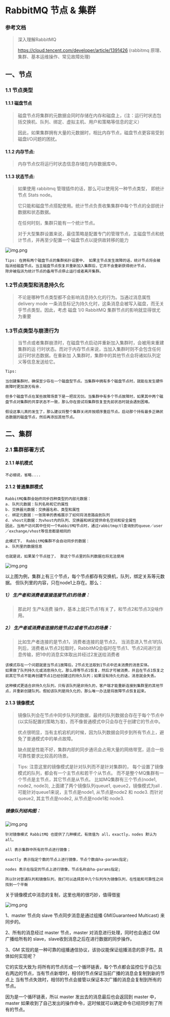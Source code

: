 # RabbitMQ 节点 & 集群

### 参考文档
> 深入理解RabbitMQ 
> 
> https://cloud.tencent.com/developer/article/1391426 (rabbitmq 原理、集群、基本运维操作、常见故障处理)

## 一、节点

### 1.1 节点类型

#### 1.1.1 磁盘节点
> 磁盘节点将集群的元数据会同时存储在内存和磁盘上，(注：运行时状态包括交换机、队列、绑定、虚拟主机、用户和策略等信息的定义）
> 
> 因此，如果集群拥有大量的元数据时，相比内存节点，磁盘节点更容易受到磁盘I/O问题的困扰。

#### 1.1.2 内存节点:
> 内存节点仅将运行时状态信息存储在内存数据库中。

#### 1.1.3 状态节点:
> 如果使用 rabbitmq 管理插件的话，那么可以使用另一种节点类型， 即统计节点 Stats node。 
> 
> 它只能和磁盘节点搭配使用。统计节点负责收集集群中每个节点的全部统计数据和状态数据。
> 
> 在任何时刻，集群只能有一个统计节点。
> 
>对于大型集群设置来说，最佳策略是配置专门的管理节点，主磁盘节点和统计节点，并再至少配置一个磁盘节点以提供故转移的能力

![img.png](../img/cluster_node.png)

```
Tips: 在拥有两个磁盘节点的集群拓扑设置中， 如果主节点发生故障的话，统计节点将会被
指派给磁盘节点。当主磁盘节点恢复并重新加入集群后，它并不会重新获得统计节点，
除非被指派为统计节点的备用节点停止运行或者离开集群。
```

### 1.2节点类型和消息持久化
> 不论是哪种节点类型都不会影响消息持久化的行为。当通过消息属性 delivery
mode 一条消息标记为持久化时，这条消息会被写入磁盘，而无关乎节点类型。因此，考虑
磁盘 1/0 RabbitMQ 集群节点的影响就显得很尤为重要

### 1.3节点类型与崩溃行为

> 当节点或者集群崩溃时，在磁盘节点启动并重新加入集群时，会被用来重建集群的运
行时状态。而对于内存节点来说，当加入集群时则不会包含任何运行时状态数据。在重新加
入集群时，集群中的其他节点会将诸如队列定义等信息发送给它。

```
Tips:

当创建集群时，确保至少存在一个磁盘型节点。当集群中拥有多个磁盘节点时，就能在发生硬件故障时更加游刃有余.
 
但多个磁盘节点在某些故障场景下是一把双刃剑。当集群中有多个节点故障时，如果其中两个磁盘节点对集群的共享状态不一致，那么你在尝试将集群恢复至先前状态时就会遇到困难。

假设这事儿真的发生了，那么建议将整个集群关闭并按顺序重启节点。启动那个持有最多正确状态数据的磁盘节点，然后再添加其他节点。
```

## 二、集群

### 2.1 集群部署方式

#### 2.1.1 单机模式
```
不必细说，省略....
```

#### 2.1.2 普通集群模式

```
RabbitMQ集群会始终同步四种类型的内部元数据：
a. 队列元数据：队列名称和它的属性
b. 交换器元数据：交换器名称、类型和属性
c. 绑定元数据：一张简单的表格展示了如何将消息路由到队列
d. vhost元数据：为vhost内的队列、交换器和绑定提供命名空间和安全属性
因此，当用户访问其中任何一个RabbitMQ节点时，通过rabbitmqctl查询到的queue／user／exchange/vhost等信息都是相同的
```

```
此模式下， RabbitMQ集群不会自动同步的数据：
a. 队列里的数据信息

也就是说，如果某个节点挂了， 那这个节点里的队列数据也将无法使用
```

![img.png](../img/normal_cluster.png)

以上图为例，集群上有三个节点，每个节点都存有交换机，队列，绑定关系等元数据。 但队列里的内容，只在node1上存在。那么：

##### 1） 生产者和消费者直接连接节点1的场景：

> 那此时 生产&消费 操作，基本上就只节点1有关了，和节点2和节点3没啥作用。 

##### 2） 生产者或消费者连接的是节点2或者节点3的场景：

> 比如生产者连接的是节点1，消费者连接的是节点2。 当消息进入节点1的队列后，消费者从节点2拉取时，RabbitMQ会临时在节点1、节点2间进行消息传输，把1中的消息实体取出并经过2发送给消费者

```
该模式存在一个问题就是当节点1故障后，2节点无法取到1节点中还未消费的消息实体。
如果做了队列持久化或消息持久化，那么得等节点1恢复，然后才可被消费，并且在节点1恢复之前其它节点不能再创建节点1已经创建过的持久队列；如果没有持久化的话，消息就会失丢。

这种模式更适合非持久化队列，只有该队列是非持久的，客户端才能重新连接到集群里的其他节点，并重新创建队列。假如该队列是持久化的，那么唯一办法是将故障节点恢复起来。
```

#### 2.1.3 镜像模式

> 镜像队列会在节点中同步队列的数据，最终的队列数据会存在于每个节点中(以实际配置的策略为准)，而不像普通模式中只会存在于创建它的节点中。
>
> 优点很明显，当有主机宕机的时候，因为队列数据会同步到所有节点上，避免了普通模式中的单点故障。
>
> 缺点就是性能不好，集群内部的同步通讯会占用大量的网络带宽，适合一些可靠性要求比较高的场景。

> Tips: 注意这里的镜像模式是针对队列而不是针对集群的， 每个设置了镜像模式的队列，都会有一个主节点和若干个从节点。 而不是整个MQ集群有一个节点是主节点，其它节点是从节点。
> 比如MQ集群有三个节点(node1, node2, node3), 上面建了两个镜像队列queue1, queue2，镜像模式为all .  可能针对queue1来说，主节点是node1, 从节点是node2 和 node3. 
> 而针对queue2, 其主节点是node2, 从节点是node1和 node3.

##### 镜像队列结构图：
![img.png](../img/镜像队列结构.png)

```
针对镜像模式 RabbitMQ 也提供了几种模式，有效值为 all，exactly，nodes 默认为 all。

all 表示集群中所有的节点进行镜像；

exactly 表示指定个数的节点上进行镜像，节点个数由ha-params指定;

nodes 表示在指定的节点上进行镜像，节点名称由ha-params指定;

所以针对普通队列和镜像队列，我们可以选择其中几个队列作为镜像队列，在性能和可靠性之间找到一个平衡
```

关于镜像模式中消息的复制，这里也用的很巧妙，值得借鉴

![img.png](../img/链表组播图.png)

1、master 节点向 slave 节点同步消息是通过组播 GM(Guaranteed Multicast) 来同步的。

2、所有的消息经过 master 节点，master 对消息进行处理，同时也会通过 GM 广播给所有的 slave，slave收到消息之后在进行数据的同步操作。

3、GM 实现的是一种可靠的组播通信协议，该协议能保证组播消息的原子性。具体如何实现呢？

它的实现大致为:将所有的节点形成一个循环链表，每个节点都会监控位于自己左右两边的节点，当有节点新增时，相邻的节点保证当前广播的消息会复制到新的节点上 当有节点失效时，相邻的节点会接管以保证本次广播的消息会复制到所有的节点。

因为是一个循环链表，所以 master 发出去的消息最后也会返回到 master 中，master 如果收到了自己发出的操作命令，这时候就可以确定命令已经同步到了所有的节点。